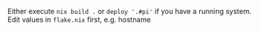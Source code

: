 Either execute `nix build .` or `deploy '.#pi'` if you have a running system.
Edit values in `flake.nix` first, e.g. hostname
